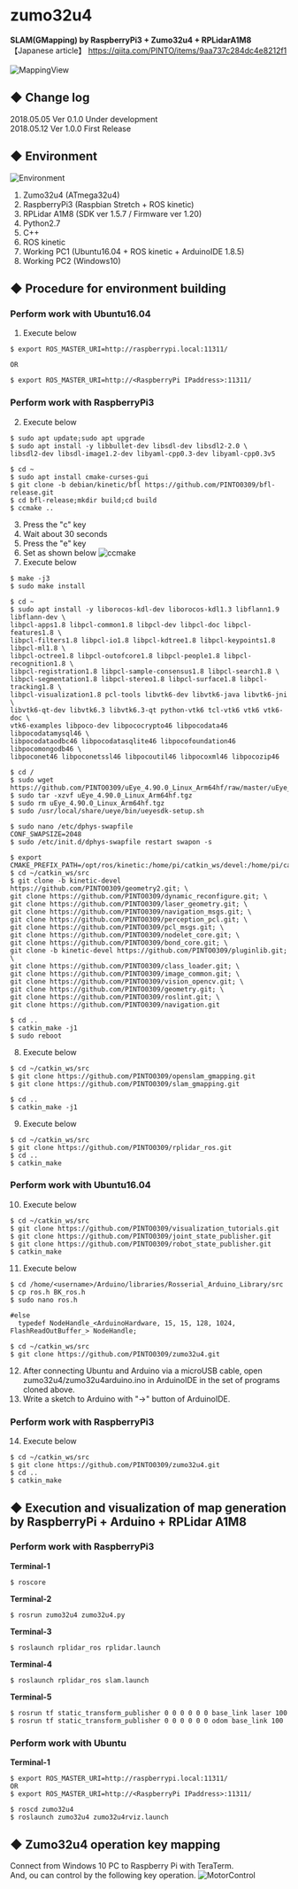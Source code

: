 # zumo32u4
**SLAM(GMapping) by RaspberryPi3 + Zumo32u4 + RPLidarA1M8**<br>
【Japanese article】 https://qiita.com/PINTO/items/9aa737c284dc4e8212f1<br><br>
![MappingView](https://github.com/PINTO0309/zumo32u4/blob/master/media/127.png)<br>
## ◆ Change log<br>
2018.05.05 Ver 0.1.0 Under development<br>
2018.05.12 Ver 1.0.0 First Release

## ◆ Environment<br>
![Environment](https://github.com/PINTO0309/zumo32u4/blob/master/media/0021_GMapping_English.png)
1. Zumo32u4 (ATmega32u4)
2. RaspberryPi3 (Raspbian Stretch + ROS kinetic)
3. RPLidar A1M8 (SDK ver 1.5.7 / Firmware ver 1.20)
4. Python2.7
5. C++
6. ROS kinetic
7. Working PC1 (Ubuntu16.04 + ROS kinetic + ArduinoIDE 1.8.5)
8. Working PC2 (Windows10)

## ◆ Procedure for environment building

### **Perform work with Ubuntu16.04**<br>

1. Execute below
```
$ export ROS_MASTER_URI=http://raspberrypi.local:11311/

OR

$ export ROS_MASTER_URI=http://<RaspberryPi IPaddress>:11311/
```

### **Perform work with RaspberryPi3**<br>

2. Execute below
```
$ sudo apt update;sudo apt upgrade
$ sudo apt install -y libbullet-dev libsdl-dev libsdl2-2.0 \
libsdl2-dev libsdl-image1.2-dev libyaml-cpp0.3-dev libyaml-cpp0.3v5

$ cd ~
$ sudo apt install cmake-curses-gui
$ git clone -b debian/kinetic/bfl https://github.com/PINTO0309/bfl-release.git
$ cd bfl-release;mkdir build;cd build
$ ccmake ..
```
3. Press the "c" key
4. Wait about 30 seconds
5. Press the "e" key
6. Set as shown below
![ccmake](https://github.com/PINTO0309/zumo32u4/blob/master/media/ccmake.png)
7. Execute below
```
$ make -j3
$ sudo make install

$ cd ~
$ sudo apt install -y liborocos-kdl-dev liborocos-kdl1.3 libflann1.9 libflann-dev \
libpcl-apps1.8 libpcl-common1.8 libpcl-dev libpcl-doc libpcl-features1.8 \
libpcl-filters1.8 libpcl-io1.8 libpcl-kdtree1.8 libpcl-keypoints1.8 libpcl-ml1.8 \
libpcl-octree1.8 libpcl-outofcore1.8 libpcl-people1.8 libpcl-recognition1.8 \
libpcl-registration1.8 libpcl-sample-consensus1.8 libpcl-search1.8 \
libpcl-segmentation1.8 libpcl-stereo1.8 libpcl-surface1.8 libpcl-tracking1.8 \
libpcl-visualization1.8 pcl-tools libvtk6-dev libvtk6-java libvtk6-jni \
libvtk6-qt-dev libvtk6.3 libvtk6.3-qt python-vtk6 tcl-vtk6 vtk6 vtk6-doc \
vtk6-examples libpoco-dev libpococrypto46 libpocodata46 libpocodatamysql46 \
libpocodataodbc46 libpocodatasqlite46 libpocofoundation46 libpocomongodb46 \
libpoconet46 libpoconetssl46 libpocoutil46 libpocoxml46 libpocozip46

$ cd /
$ sudo wget https://github.com/PINTO0309/uEye_4.90.0_Linux_Arm64hf/raw/master/uEye_4.90.0_Linux_Arm64hf.tgz
$ sudo tar -xzvf uEye_4.90.0_Linux_Arm64hf.tgz
$ sudo rm uEye_4.90.0_Linux_Arm64hf.tgz
$ sudo /usr/local/share/ueye/bin/ueyesdk-setup.sh

$ sudo nano /etc/dphys-swapfile
CONF_SWAPSIZE=2048
$ sudo /etc/init.d/dphys-swapfile restart swapon -s

$ export CMAKE_PREFIX_PATH=/opt/ros/kinetic:/home/pi/catkin_ws/devel:/home/pi/catkin_ws/install
$ cd ~/catkin_ws/src
$ git clone -b kinetic-devel https://github.com/PINTO0309/geometry2.git; \
git clone https://github.com/PINTO0309/dynamic_reconfigure.git; \
git clone https://github.com/PINTO0309/laser_geometry.git; \
git clone https://github.com/PINTO0309/navigation_msgs.git; \
git clone https://github.com/PINTO0309/perception_pcl.git; \
git clone https://github.com/PINTO0309/pcl_msgs.git; \
git clone https://github.com/PINTO0309/nodelet_core.git; \
git clone https://github.com/PINTO0309/bond_core.git; \
git clone -b kinetic-devel https://github.com/PINTO0309/pluginlib.git; \
git clone https://github.com/PINTO0309/class_loader.git; \
git clone https://github.com/PINTO0309/image_common.git; \
git clone https://github.com/PINTO0309/vision_opencv.git; \
git clone https://github.com/PINTO0309/geometry.git; \
git clone https://github.com/PINTO0309/roslint.git; \
git clone https://github.com/PINTO0309/navigation.git

$ cd ..
$ catkin_make -j1
$ sudo reboot
```
8. Execute below
```
$ cd ~/catkin_ws/src
$ git clone https://github.com/PINTO0309/openslam_gmapping.git
$ git clone https://github.com/PINTO0309/slam_gmapping.git

$ cd ..
$ catkin_make -j1
```
9. Execute below
```
$ cd ~/catkin_ws/src
$ git clone https://github.com/PINTO0309/rplidar_ros.git
$ cd ..
$ catkin_make
```
### **Perform work with Ubuntu16.04**<br>

10. Execute below
```
$ cd ~/catkin_ws/src
$ git clone https://github.com/PINTO0309/visualization_tutorials.git
$ git clone https://github.com/PINTO0309/joint_state_publisher.git
$ git clone https://github.com/PINTO0309/robot_state_publisher.git
$ catkin_make
```
11. Execute below
```
$ cd /home/<username>/Arduino/libraries/Rosserial_Arduino_Library/src
$ cp ros.h BK_ros.h
$ sudo nano ros.h

#else
  typedef NodeHandle_<ArduinoHardware, 15, 15, 128, 1024, FlashReadOutBuffer_> NodeHandle;

$ cd ~/catkin_ws/src
$ git clone https://github.com/PINTO0309/zumo32u4.git
```
12. After connecting Ubuntu and Arduino via a microUSB cable, open zumo32u4/zumo32u4arduino.ino in ArduinoIDE in the set of programs cloned above.
13. Write a sketch to Arduino with "→" button of ArduinoIDE.

### **Perform work with RaspberryPi3**<br>

14. Execute below
```
$ cd ~/catkin_ws/src
$ git clone https://github.com/PINTO0309/zumo32u4.git
$ cd ..
$ catkin_make
```

## ◆ Execution and visualization of map generation by RaspberryPi + Arduino + RPLidar A1M8<br>

### **Perform work with RaspberryPi3**<br>

**Terminal-1**
```
$ roscore
```
**Terminal-2**
```
$ rosrun zumo32u4 zumo32u4.py
```
**Terminal-3**
```
$ roslaunch rplidar_ros rplidar.launch
```
**Terminal-4**
```
$ roslaunch rplidar_ros slam.launch
```
**Terminal-5**
```
$ rosrun tf static_transform_publisher 0 0 0 0 0 0 base_link laser 100
$ rosrun tf static_transform_publisher 0 0 0 0 0 0 odom base_link 100
```

### **Perform work with Ubuntu**<br>

**Terminal-1**
```
$ export ROS_MASTER_URI=http://raspberrypi.local:11311/
OR
$ export ROS_MASTER_URI=http://<RaspberryPi IPaddress>:11311/

$ roscd zumo32u4
$ roslaunch zumo32u4 zumo32u4rviz.launch
```

## ◆ Zumo32u4 operation key mapping<br>

Connect from Windows 10 PC to Raspberry Pi with TeraTerm.<br>
And, ou can control by the following key operation.
![MotorControl](https://github.com/PINTO0309/zumo32u4/blob/master/media/0022_zumo32u4control.png)
